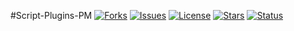 #Script-Plugins-PM
[![Forks](https://img.shields.io/github/forks/NebulaLabs/Script-Plugins-PM.svg?style=flat-square)](https://github.com/NebulaLabs/Script-Plugins-PM/network)
[![Issues](http://img.shields.io/github/issues-raw/NebulaLabs/Script-Plugins-PM.svg?style=flat-square)](https://github.com/NebulaLabs/Script-Plugins-PM/issues)
[![License](https://img.shields.io/badge/license-MIT-red.svg?style=flat-square)](https://github.com/NebulaLabs/Script-Plugins-PM/blob/master/LICENSE.txt)
[![Stars](https://img.shields.io/github/stars/NebulaLabs/Script-Plugins-PM.svg?style=flat-square)](https://github.com/NebulaLabs/Script-Plugins-PM/stargazers)
[![Status](https://img.shields.io/badge/status-inactive-red.svg?style=flat-square)](https://github.com/NebulaLabs/Script-Plugins-PM)